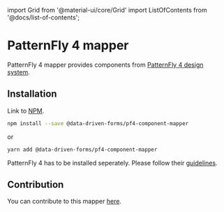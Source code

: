 import Grid from '@material-ui/core/Grid'
import ListOfContents from '@docs/list-of-contents';

<Grid container item>
<Grid item xs={12} md={10}>

# PatternFly 4 mapper

PatternFly 4 mapper provides components from [PatternFly 4 design system](https://www.patternfly.org/v4/).

## Installation

Link to [NPM](https://www.npmjs.com/package/@data-driven-forms/pf4-component-mapper).

```bash
npm install --save @data-driven-forms/pf4-component-mapper
```
or
```bash
yarn add @data-driven-forms/pf4-component-mapper
```

PatternFly 4 has to be installed seperately. Please follow their [guidelines](https://www.patternfly.org/v4/get-started/developers#react).

## Contribution

You can contribute to this mapper [here](https://github.com/data-driven-forms/react-forms/tree/master/packages/pf4-component-mapper).

</Grid>
<Grid item xs={false} md={2}>
  <ListOfContents file="mappers/pf4-component-mapper" />
</Grid>
</Grid>
